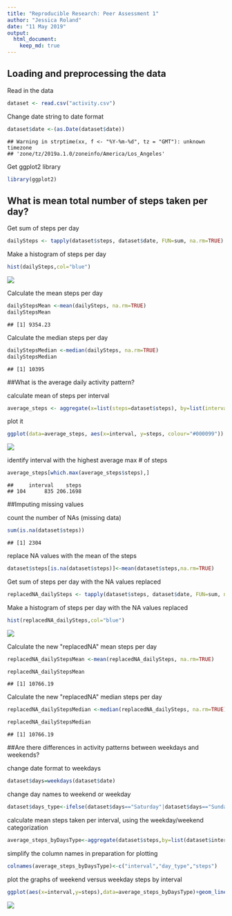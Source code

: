 ```yaml
---
title: "Reproducible Research: Peer Assessment 1"
author: "Jessica Roland"
date: "11 May 2019"
output: 
  html_document:
    keep_md: true
---
```



## Loading and preprocessing the data
Read in the data

```r
dataset <- read.csv("activity.csv")
```

Change date string to date format  

```r
dataset$date <-(as.Date(dataset$date))
```

```
## Warning in strptime(xx, f <- "%Y-%m-%d", tz = "GMT"): unknown timezone
## 'zone/tz/2019a.1.0/zoneinfo/America/Los_Angeles'
```

Get ggplot2 library

```r
library(ggplot2)
```
## What is mean total number of steps taken per day?

Get sum of steps per day

```r
dailySteps <- tapply(dataset$steps, dataset$date, FUN=sum, na.rm=TRUE)
```

Make a histogram of steps per day

```r
hist(dailySteps,col="blue")
```

![](PA1_template_files/figure-html/unnamed-chunk-5-1.png)<!-- -->

Calculate the mean steps per day

```r
dailyStepsMean <-mean(dailySteps, na.rm=TRUE)
dailyStepsMean
```

```
## [1] 9354.23
```

Calculate the median steps per day

```r
dailyStepsMedian <-median(dailySteps, na.rm=TRUE)
dailyStepsMedian
```

```
## [1] 10395
```
##What is the average daily activity pattern?

calculate mean of steps per interval

```r
average_steps <- aggregate(x=list(steps=dataset$steps), by=list(interval=dataset$interval),FUN=mean, na.rm=TRUE)
```

plot it

```r
ggplot(data=average_steps, aes(x=interval, y=steps, colour="#000099")) + geom_line() + ggtitle("Time Series: average number of steps") + xlab("5-minute interval") + ylab("average number of steps taken")
```

![](PA1_template_files/figure-html/unnamed-chunk-9-1.png)<!-- -->

identify interval with the highest average max # of steps

```r
average_steps[which.max(average_steps$steps),]
```

```
##     interval    steps
## 104      835 206.1698
```

##Imputing missing values

count the number of NAs (missing data)

```r
sum(is.na(dataset$steps))
```

```
## [1] 2304
```

replace NA values with the mean of the steps

```r
dataset$steps[is.na(dataset$steps)]<-mean(dataset$steps,na.rm=TRUE)
```

Get sum of steps per day with the NA values replaced

```r
replacedNA_dailySteps <- tapply(dataset$steps, dataset$date, FUN=sum, na.rm=TRUE)
```
Make a histogram of steps per day with the NA values replaced

```r
hist(replacedNA_dailySteps,col="blue")
```

![](PA1_template_files/figure-html/unnamed-chunk-14-1.png)<!-- -->

Calculate the new "replacedNA" mean steps per day

```r
replacedNA_dailyStepsMean <-mean(replacedNA_dailySteps, na.rm=TRUE)

replacedNA_dailyStepsMean
```

```
## [1] 10766.19
```
Calculate the new "replacedNA" median steps per day

```r
replacedNA_dailyStepsMedian <-median(replacedNA_dailySteps, na.rm=TRUE)

replacedNA_dailyStepsMedian
```

```
## [1] 10766.19
```

##Are there differences in activity patterns between weekdays and weekends?

change date format to weekdays

```r
dataset$days=weekdays(dataset$date)
```

change day names to weekend or weekday

```r
dataset$days_type<-ifelse(dataset$days=="Saturday"|dataset$days=="Sunday","weekend","weekday")
```

calculate mean steps taken per interval, using the weekday/weekend categorization

```r
average_steps_byDaysType<-aggregate(dataset$steps,by=list(dataset$interval,dataset$days_type),FUN=mean,na.rm=TRUE)
```

simplify the column names in preparation for plotting

```r
colnames(average_steps_byDaysType)<-c("interval","day_type","steps")
```

plot the graphs of weekend versus weekday steps by interval

```r
ggplot(aes(x=interval,y=steps),data=average_steps_byDaysType)+geom_line()+facet_wrap(~average_steps_byDaysType$day_type)
```

![](PA1_template_files/figure-html/unnamed-chunk-21-1.png)<!-- -->












